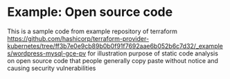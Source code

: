 # Example: Open source code

This is a sample code from example repository of terraform https://github.com/hashicorp/terraform-provider-kubernetes/tree/ff3b7e0e9cb89b0b0f91f7692aae6b052b6c7d32/_examples/wordpress-mysql-gce-pv for illustration purpose of static code analysis on open source code that people generally copy paste without notice and causing security vulnerabilities
